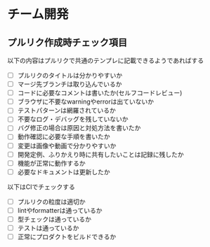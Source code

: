 # チーム開発

## プルリク作成時チェック項目

以下の内容はプルリクで共通のテンプレに記載できるようであればする

- [ ] プルリクのタイトルは分かりやすいか
- [ ] マージ先ブランチは取り込んでいるか
- [ ] コードに必要なコメントは書いたか(セルフコードレビュー)
- [ ] ブラウザに不要なwarningやerrorは出ていないか
- [ ] テストパターンは網羅されているか
- [ ] 不要なログ・デバッグを残していないか
- [ ] バグ修正の場合は原因と対処方法を書いたか
- [ ] 動作確認に必要な手順を書いたか
- [ ] 変更は画像や動画で分かりやすいか
- [ ] 開発定例、ふりかえり時に共有したいことは記録に残したか
- [ ] 機能が正常に動作するか
- [ ] 必要なドキュメントは更新したか

以下はCIでチェックする
- [ ] プルリクの粒度は適切か
- [ ] lintやformatterは通っているか
- [ ] 型チェックは通っているか
- [ ] テストは通っているか
- [ ] 正常にプロダクトをビルドできるか